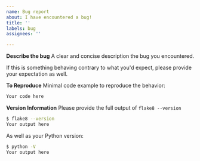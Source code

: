```yaml
---
name: Bug report
about: I have encountered a bug!
title: ''
labels: bug
assignees: ''

---
```


**Describe the bug**
A clear and concise description the bug you encountered.

If this is something behaving contrary to what you'd expect, please provide your expectation as well.

**To Reproduce**
Minimal code example to reproduce the behavior:

```py
Your code here
```

**Version Information**
Please provide the full output of `flake8 --version`

```bash
$ flake8 --version
Your output here
```

As well as your Python version:
```bash
$ python -V
Your output here
```
